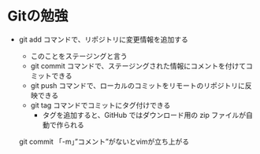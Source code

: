 # Gitの勉強

- git add コマンドで、リポジトリに変更情報を追加する
  - このことをステージングと言う
  - git commit コマンドで、ステージングされた情報にコメントを付けてコミットできる
  - git push コマンドで、ローカルのコミットをリモートのリポジトリに反映できる
  - git tag コマンドでコミットにタグ付けできる
    - タグを追加すると、GitHub ではダウンロード用の zip ファイルが自動で作られる

  git commit 「-m」”コメント”がないとvimが立ち上がる

